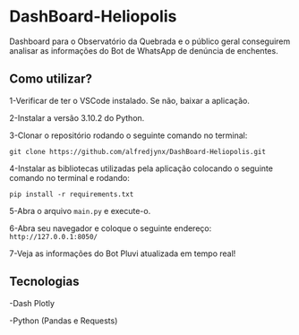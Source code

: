 # DashBoard-Heliopolis

Dashboard para o Observatório da Quebrada e o público geral conseguirem analisar as informações do Bot de WhatsApp de denúncia de enchentes.

## Como utilizar?

1-Verificar de ter o VSCode instalado. Se não, baixar a aplicação.

2-Instalar a versão 3.10.2 do Python.

3-Clonar o repositório rodando o seguinte comando no terminal:

`git clone https://github.com/alfredjynx/DashBoard-Heliopolis.git`

4-Instalar as bibliotecas utilizadas pela aplicação colocando o seguinte comando no terminal e rodando: 

`pip install -r requirements.txt`

5-Abra o arquivo `main.py` e execute-o.

6-Abra seu navegador e coloque o seguinte endereço:
`http://127.0.0.1:8050/`

7-Veja as informações do Bot Pluvi atualizada em tempo real!

## Tecnologias
-Dash Plotly

-Python (Pandas e Requests)